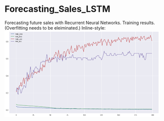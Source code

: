 # Forecasting_Sales_LSTM
Forecasting future sales with Recurrent Neural Networks.
Training results.(Overfitting needs to be eleiminated.)
Inline-style: 
![alt text](download.png)
